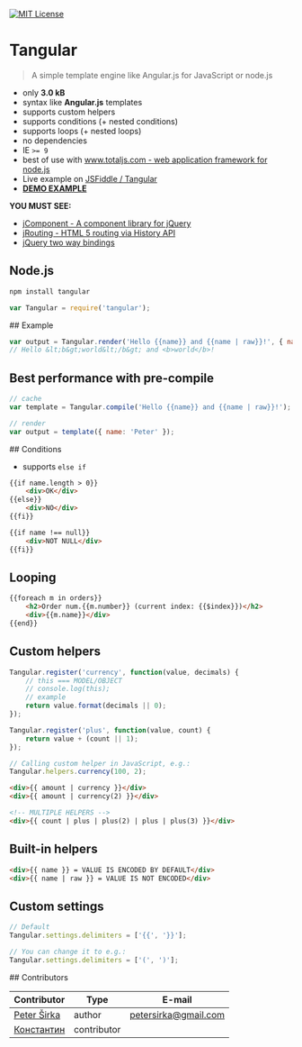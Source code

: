 [![MIT License][license-image]][license-url]
# Tangular
> A simple template engine like Angular.js for JavaScript or node.js

- only __3.0 kB__
- syntax like __Angular.js__ templates
- supports custom helpers
- supports conditions (+ nested conditions)
- supports loops (+ nested loops)
- no dependencies
- IE `>= 9`
- best of use with [www.totaljs.com - web application framework for node.js](http://www.totaljs.com)
- Live example on [JSFiddle / Tangular](http://jsfiddle.net/petersirka/ftfvba65/2/)
- [__DEMO EXAMPLE__](http://example.jcomponent.org)

__YOU MUST SEE:__

- [jComponent - A component library for jQuery](https://github.com/petersirka/jComponent)
- [jRouting - HTML 5 routing via History API](https://github.com/petersirka/jRouting)
- [jQuery two way bindings](https://github.com/petersirka/jquery.bindings)


## Node.js

```bash
npm install tangular
```

```javascript
var Tangular = require('tangular');
```

## Example

```javascript
var output = Tangular.render('Hello {{name}} and {{name | raw}}!', { name: '<b>world</b>' });
// Hello &lt;b&gt;world&lt;/b&gt; and <b>world</b>!
```

## Best performance with pre-compile

```javascript
// cache
var template = Tangular.compile('Hello {{name}} and {{name | raw}}!');

// render
var output = template({ name: 'Peter' });
```

## Conditions

- supports `else if`

```html
{{if name.length > 0}}
    <div>OK</div>
{{else}}
    <div>NO</div>
{{fi}}
```

```html
{{if name !== null}}
    <div>NOT NULL</div>
{{fi}}
```

## Looping

```html
{{foreach m in orders}}
    <h2>Order num.{{m.number}} (current index: {{$index}})</h2>
    <div>{{m.name}}</div>
{{end}}
```

## Custom helpers

```javascript
Tangular.register('currency', function(value, decimals) {
    // this === MODEL/OBJECT
    // console.log(this);
    // example
    return value.format(decimals || 0);
});

Tangular.register('plus', function(value, count) {
    return value + (count || 1);
});

// Calling custom helper in JavaScript, e.g.:
Tangular.helpers.currency(100, 2);
```

```html
<div>{{ amount | currency }}</div>
<div>{{ amount | currency(2) }}</div>

<!-- MULTIPLE HELPERS -->
<div>{{ count | plus | plus(2) | plus | plus(3) }}</div>
```

## Built-in helpers

```html
<div>{{ name }} = VALUE IS ENCODED BY DEFAULT</div>
<div>{{ name | raw }} = VALUE IS NOT ENCODED</div>
```

## Custom settings

```javascript
// Default
Tangular.settings.delimiters = ['{{', '}}'];

// You can change it to e.g.:
Tangular.settings.delimiters = ['(', ')'];
```


## Contributors

| Contributor | Type | E-mail |
|-------------|------|--------|
| [Peter Širka](https://www.petersirka.eu) | author  | <petersirka@gmail.com> |
| [Константин](https://github.com/bashkos) | contributor |

[license-image]: http://img.shields.io/badge/license-MIT-blue.svg?style=flat
[license-url]: license.txt
